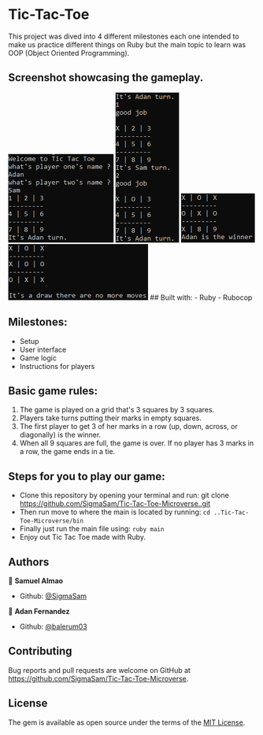 # Tic-Tac-Toe


This project was dived into 4 different milestones each one intended to make us practice different things on Ruby but the main topic to learn was OOP (Object Oriented Programming).
## Screenshot showcasing the gameplay.
<img src="./media/capture1.PNG"/>
<img src="./media/capture2.PNG"/>
<img src="./media/capture3.PNG"/>
<img src="./media/capture4.PNG"/>
## Built with:
- Ruby
- Rubocop

## Milestones:
- Setup
- User interface
- Game logic
- Instructions for players

## Basic game rules:
1. The game is played on a grid that's 3 squares by 3 squares.
2. Players take turns putting their marks in empty squares.
3. The first player to get 3 of her marks in a row (up, down, across, or diagonally) is the winner.
4. When all 9 squares are full, the game is over. If no player has 3 marks in a row, the game ends in a tie.

## Steps for you to play our game:
- Clone this repository by opening your terminal and run:
  git clone https://github.com/SigmaSam/Tic-Tac-Toe-Microverse..git
- Then run move to where the main is located by running:
  `cd ..Tic-Tac-Toe-Microverse/bin`
- Finally just run the main file using:
  `ruby main`
- Enjoy out Tic Tac Toe made with Ruby.

## Authors

👤 **Samuel Almao**
- Github: [@SigmaSam](https://github.com/SigmaSam)

👤 **Adan Fernandez**
- Github: [@balerum03](https://github.com/balerum03)

## Contributing
Bug reports and pull requests are welcome on GitHub at https://github.com/SigmaSam/Tic-Tac-Toe-Microverse.

## License
The gem is available as open source under the terms of the [MIT License](https://opensource.org/licenses/MIT).
